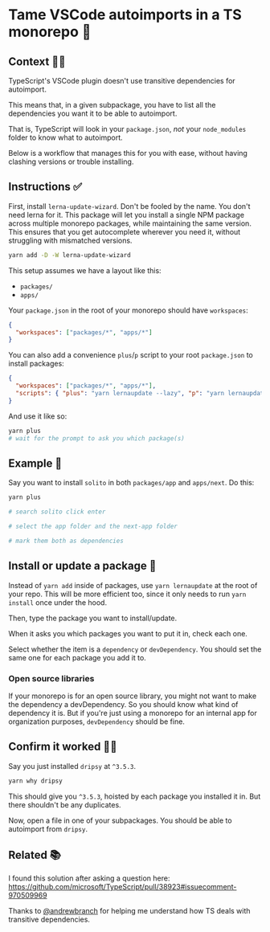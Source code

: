 # Tame VSCode autoimports in a TS monorepo 🍕
 
## Context 🤷‍♂️

TypeScript's VSCode plugin doesn't use transitive dependencies for autoimport.

This means that, in a given subpackage, you have to list all the dependencies you want it to be able to autoimport.

That is, TypeScript will look in your `package.json`, _not_ your `node_modules` folder to know what to autoimport.

Below is a workflow that manages this for you with ease, without having clashing versions or trouble installing.

## Instructions ✅

First, install `lerna-update-wizard`. Don't be fooled by the name. You don't need lerna for it. This package will let you install a single NPM package across multiple monorepo packages, while maintaining the same version. This ensures that you get autocomplete wherever you need it, without struggling with mismatched versions.

```sh
yarn add -D -W lerna-update-wizard
```

This setup assumes we have a layout like this:

- `packages/`
- `apps/`

Your `package.json` in the root of your monorepo should have `workspaces`:

```json
{
  "workspaces": ["packages/*", "apps/*"]
}
```

You can also add a convenience `plus`/`p` script to your root `package.json` to install packages:

```json
{
  "workspaces": ["packages/*", "apps/*"],
  "scripts": { "plus": "yarn lernaupdate --lazy", "p": "yarn lernaupdate --lazy" }
}
```

And use it like so:

```sh
yarn plus
# wait for the prompt to ask you which package(s)
```

## Example 🧮

Say you want to install `solito` in both `packages/app` and `apps/next`. Do this:

```sh
yarn plus

# search solito click enter

# select the app folder and the next-app folder

# mark them both as dependencies
```

## Install or update a package 🤖

Instead of `yarn add` inside of packages, use `yarn lernaupdate` at the root of your repo. This will be more efficient too, since it only needs to run `yarn install` once under the hood.

Then, type the package you want to install/update.

When it asks you which packages you want to put it in, check each one.

Select whether the item is a `dependency` or `devDependency`. You should set the same one for each package you add it to.

### Open source libraries

If your monorepo is for an open source library, you might not want to make the dependency a devDependency. So you should know what kind of dependency it is. But if you're just using a monorepo for an internal app for organization purposes, `devDependency` should be fine.

## Confirm it worked 🤵‍♂️

Say you just installed `dripsy` at `^3.5.3`.

```sh
yarn why dripsy
```

This should give you `^3.5.3`, hoisted by each package you installed it in. But there shouldn't be any duplicates.

Now, open a file in one of your subpackages. You should be able to autoimport from `dripsy`.

## Related 📚

I found this solution after asking a question here: https://github.com/microsoft/TypeScript/pull/38923#issuecomment-970509969

Thanks to [@andrewbranch](https://github.com/microsoft/TypeScript/pull/38923#issuecomment-970585424) for helping me understand how TS deals with transitive dependencies.
